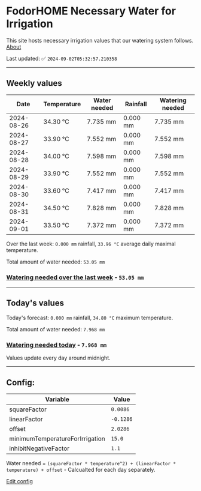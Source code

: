 # FodorHOME Necessary Water for Irrigation

This site hosts necessary irrigation values that our watering system follows. [About](https://github.com/redyau/irrigation)

Last updated: ✅ `2024-09-02T05:32:57.210358`

---

## Weekly values

| Date | Temperature | Water needed | Rainfall | Watering needed |
|-----|-----|-----|-----|-----|
| 2024-08-26 | 34.30 °C | 7.735 mm | 0.000 mm | 7.735 mm |
| 2024-08-27 | 33.90 °C | 7.552 mm | 0.000 mm | 7.552 mm |
| 2024-08-28 | 34.00 °C | 7.598 mm | 0.000 mm | 7.598 mm |
| 2024-08-29 | 33.90 °C | 7.552 mm | 0.000 mm | 7.552 mm |
| 2024-08-30 | 33.60 °C | 7.417 mm | 0.000 mm | 7.417 mm |
| 2024-08-31 | 34.50 °C | 7.828 mm | 0.000 mm | 7.828 mm |
| 2024-09-01 | 33.50 °C | 7.372 mm | 0.000 mm | 7.372 mm |


Over the last week: `0.000 mm` rainfall, `33.96 °C` average daily maximal temperature.

Total amount of water needed: `53.05 mm`

### [Watering needed over the last week](lastweek.txt) - `53.05 mm`

---

## Today's values

Today's forecast: `0.000 mm` rainfall, `34.80 °C` maximum temperature.

Total amount of water needed: `7.968 mm`

### [Watering needed today](today.txt) - `7.968 mm`

Values update every day around midnight.

---

## Config:

| Variable | Value |
|-----|-----|
| squareFactor | `0.0086` |
| linearFactor | `-0.1286` |
| offset | `2.0286` |
| minimumTemperatureForIrrigation | `15.0` |
| inhibitNegativeFactor | `1.1` |

Water needed = `(squareFactor * temperature^2) + (linearFactor * temperature) + offset` - Calcualted for each day separately.

[Edit config](https://github.com/RedyAu/irrigation/edit/main/config.json)

